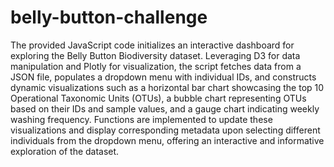 # belly-button-challenge
The provided JavaScript code initializes an interactive dashboard for exploring the Belly Button Biodiversity dataset. Leveraging D3 for data manipulation and Plotly for visualization, the script fetches data from a JSON file, populates a dropdown menu with individual IDs, and constructs dynamic visualizations such as a horizontal bar chart showcasing the top 10 Operational Taxonomic Units (OTUs), a bubble chart representing OTUs based on their IDs and sample values, and a gauge chart indicating weekly washing frequency. Functions are implemented to update these visualizations and display corresponding metadata upon selecting different individuals from the dropdown menu, offering an interactive and informative exploration of the dataset.
